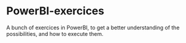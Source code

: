 # PowerBI-exercices
A bunch of exercices in PowerBI, to get a better understanding of the possibilities, and how to execute them.
